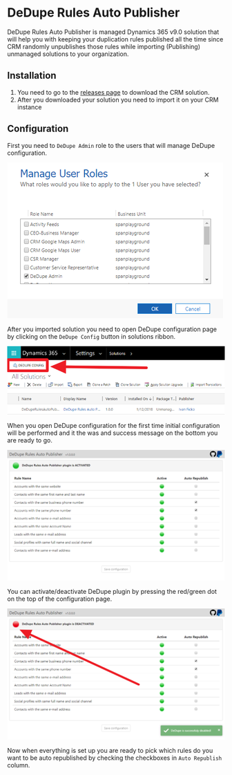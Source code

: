 # DeDupe Rules Auto Publisher

DeDupe Rules Auto Publisher is managed Dynamics 365 v9.0 solution that will help you with keeping your duplication rules published all the time since CRM randomly unpublishes those rules while importing (Publishing) unmanaged solutions to your organization.

## Installation

1. You need to go to the [releases page](https://github.com/DynamicsNinja/DeDupe-Rules-Auto-Publisher/releases) to download the CRM solution.
2. After you downloaded your solution you need to import it on your CRM instance

## Configuration

First you need to `DeDupe Admin` role to the users that will manage DeDupe configuration.

![roles](docs/roles.png)

After you imported solution you need to open DeDupe configuration page by clicking on the `DeDupe Config` button in solutions ribbon.

![config-button](docs/config-button.png)

When you open DeDupe configuration for the first time initial configuration will be performed and it the was and success message on the bottom you are ready to go.

![overview](docs/overview.png)

You can activate/deactivate DeDupe plugin by pressing the red/green dot on the top of the configuration page.

![deactivation](docs/deactivation.png)

Now when everything is set up you are ready to pick which rules do you want to be auto republished by checking the checkboxes in `Auto Republish` column.
